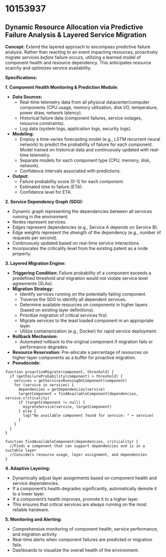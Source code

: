 # 10153937

## Dynamic Resource Allocation via Predictive Failure Analysis & Layered Service Migration

**Concept:** Extend the layered approach to encompass predictive failure analysis. Rather than reacting *to* an event impacting resources, proactively migrate services *before* failure occurs, utilizing a learned model of component health and resource dependency. This anticipates resource scarcity and optimizes service availability.

**Specifications:**

**1. Component Health Monitoring & Prediction Module:**

*   **Data Sources:**
    *   Real-time telemetry data from all physical datacenter/computer components (CPU usage, memory utilization, disk I/O, temperature, power draw, network latency).
    *   Historical failure data (component failures, service outages, resource constraints).
    *   Log data (system logs, application logs, security logs).
*   **Modeling:**
    *   Employ a time-series forecasting model (e.g., LSTM recurrent neural network) to predict the probability of failure for each component.  Model trained on historical data and continuously updated with real-time telemetry.
    *   Separate models for each component type (CPU, memory, disk, network).
    *   Confidence intervals associated with predictions.
*   **Output:**
    *   Failure probability score (0-1) for each component.
    *   Estimated time to failure (ETA).
    *   Confidence level for ETA.

**2. Service Dependency Graph (SDG):**

*   Dynamic graph representing the dependencies between all services running in the environment.
*   Nodes represent services.
*   Edges represent dependencies (e.g., Service A depends on Service B).
*   Edge weights represent the strength of the dependency (e.g., number of requests per second).
*   Continuously updated based on real-time service interactions.
*   Incorporates the criticality level from the existing patent as a node property.

**3. Layered Migration Engine:**

*   **Triggering Condition:** Failure probability of a component exceeds a predefined threshold *and* migration would not violate service level agreements (SLAs).
*   **Migration Strategy:**
    *   Identify services running on the potentially failing component.
    *   Traverse the SDG to identify all dependent services.
    *   Determine available resources on components in higher layers (based on existing layer definitions).
    *   Prioritize migration of critical services first.
    *   Migrate services to the least loaded component in an appropriate layer.
    *   Utilize containerization (e.g., Docker) for rapid service deployment.
*   **Rollback Mechanism:**
    *   Automated rollback to the original component if migration fails or performance degrades.
*   **Resource Reservation:** Pre-allocate a percentage of resources on higher-layer components as a buffer for proactive migration.
*   **Pseudocode:**

```
function proactiveMigrate(component, threshold) {
  if (getFailureProbability(component) > threshold) {
    services = getServicesRunningOnComponent(component)
    for (service in services) {
      dependencies = getDependencies(service)
      targetComponent = findAvailableComponent(dependencies, service.criticality)
      if (targetComponent != null) {
        migrateService(service, targetComponent)
      } else {
        log("No available component found for service: " + service)
      }
    }
  }
}

function findAvailableComponent(dependencies, criticality) {
  //Finds a component that can support dependencies and is in a suitable layer
  //Considers resource usage, layer assignment, and dependencies
}

```

**4. Adaptive Layering:**

*   Dynamically adjust layer assignments based on component health and service dependencies.
*   If a component’s health degrades significantly, automatically demote it to a lower layer.
*   If a component’s health improves, promote it to a higher layer.
*   This ensures that critical services are always running on the most reliable hardware.

**5. Monitoring and Alerting:**

*   Comprehensive monitoring of component health, service performance, and migration activity.
*   Real-time alerts when component failures are predicted or migration fails.
*   Dashboards to visualize the overall health of the environment.